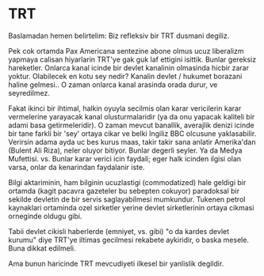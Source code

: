 # TRT

Baslamadan hemen belirtelim: Biz refleksiv bir TRT dusmani degiliz.

Pek cok ortamda Pax Americana sentezine abone olmus ucuz liberalizm yapmaya calisan hiyarlarin TRT'ye gak guk laf ettigini isittik. Bunlar gereksiz hareketler. Onlarca kanal icinde bir devlet kanalinin olmasinda hicbir zarar yoktur. Olabilecek en kotu sey nedir? Kanalin devlet / hukumet borazani haline gelmesi.. O zaman onlarca kanal arasinda orada durur, ve seyredilmez.

Fakat ikinci bir ihtimal, halkin oyuyla secilmis olan karar vericilerin karar vermelerine yarayacak kanal olusturmalaridir (ya da onu yapacak kaliteli bir adami basa getirmeleridir). O zaman mevcut banallik, averajlik denizi icinde bir tane farkli bir 'sey' ortaya cikar ve belki Ingiliz BBC olcusune yaklasabilir. Verirsin adama ayda uc bes kurus maas, takir takir sana anlatir Amerika'dan (Bulent Ali Riza), neler oluyor bitiyor. Bunlar degerli seyler. Ya da Medya Mufettisi. vs. Bunlar karar verici icin faydali; eger halk icinden ilgisi olan varsa, onlar da kenarindan faydalanir iste.

Bilgi aktariminin, ham bilginin ucuzlastigi (commodatized) hale geldigi bir ortamda (kagit pacavra gazeteler bu sebepten cokuyor) paradoksal bir sekilde devletin de bir servis saglayabilmesi mumkundur. Tukenen petrol kaynaklari ortaminda ozel sirketler yerine devlet sirketlerinin ortaya cikmasi orneginde oldugu gibi.

Tabii devlet cikisli haberlerde (emniyet, vs. gibi) "o da kardes devlet kurumu" diye TRT'ye iltimas gecilmesi rekabete aykiridir, o baska mesele. Buna dikkat edilmeli.

Ama bunun haricinde TRT mevcudiyeti ilkesel bir yanlislik degildir.
